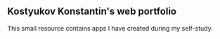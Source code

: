 ## Kostyukov Konstantin's web portfolio
This small resource contains apps I have created during my self-study.
